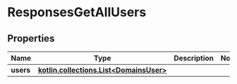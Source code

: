 
# ResponsesGetAllUsers

## Properties
| Name | Type | Description | Notes |
| ------------ | ------------- | ------------- | ------------- |
| **users** | [**kotlin.collections.List&lt;DomainsUser&gt;**](DomainsUser.md) |  |  |




